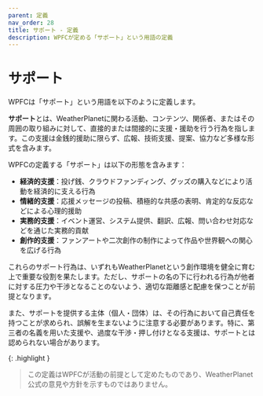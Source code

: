 ```yaml
---
parent: 定義
nav_order: 28
title: サポート - 定義
description: WPFCが定める「サポート」という用語の定義
---
```


# サポート

WPFCは「サポート」という用語を以下のように定義します。

**サポート**とは、WeatherPlanetに関わる活動、コンテンツ、関係者、またはその周囲の取り組みに対して、直接的または間接的に支援・援助を行う行為を指します。この支援は金銭的援助に限らず、広報、技術支援、提案、協力など多様な形式を含みます。

WPFCの定義する「サポート」は以下の形態を含みます：

- **経済的支援**：投げ銭、クラウドファンディング、グッズの購入などにより活動を経済的に支える行為
- **情緒的支援**：応援メッセージの投稿、積極的な共感の表明、肯定的な反応などによる心理的援助
- **実務的支援**：イベント運営、システム提供、翻訳、広報、問い合わせ対応などを通じた実務的貢献
- **創作的支援**：ファンアートや二次創作の制作によって作品や世界観への関心を広げる行為

これらのサポート行為は、いずれもWeatherPlanetという創作環境を健全に育む上で重要な役割を果たします。ただし、サポートの名の下に行われる行為が他者に対する圧力や干渉となることのないよう、適切な距離感と配慮を保つことが前提となります。

また、サポートを提供する主体（個人・団体）は、その行為において自己責任を持つことが求められ、誤解を生まないように注意する必要があります。特に、第三者の名義を用いた支援や、過度な干渉・押し付けとなる支援は、サポートとは認められない場合があります。

{: .highlight }
> この定義はWPFCが活動の前提として定めたものであり、WeatherPlanet公式の意見や方針を示すものではありません。
